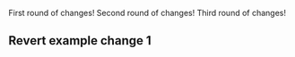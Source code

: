 First round of changes!
Second round of changes!
Third round of changes!
## Revert example change 1

